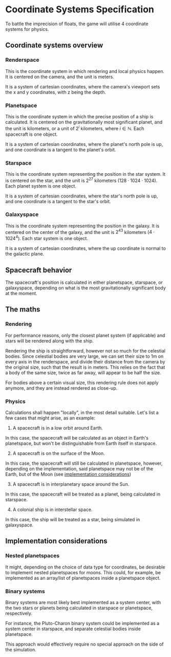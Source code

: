 # Coordinate Systems Specification
To battle the imprecision of floats, the game will utilise 4 coordinate systems for physics.

## Coordinate systems overview
### Renderspace
This is the coordinate system in which rendering and local physics happen. It is centered on the camera, and the unit is meters.

It is a system of cartesian coordinates, where the camera's viewport sets the x and y coordinates, with z being the depth.

### Planetspace
This is the coordinate system in which the precise position of a ship is calculated. It is centered on the gravitationally most significant planet, and the unit is kilometers, or a unit of $2^i$ kilometers, where $i \in \mathbb{N}$. Each spacecraft is one object.

It is a system of cartesian coordinates, where the planet's north pole is up, and one coordinate is a tangent to the planet's orbit.

### Starspace
This is the coordinate system representing the position in the star system. It is centered on the star, and the unit is $2^{27}$ kilometers ($128\cdot1024\cdot1024$). Each planet system is one object.

It is a system of cartesian coordinates, where the star's north pole is up, and one coordinate is a tangent to the star's orbit.

### Galaxyspace
This is the coordinate system representing the position in the galaxy. It is centered on the center of the galaxy, and the unit is $2^{43}$ kilometers ($4\cdot1024^4$). Each star system is one object.

It is a system of cartesian coordinates, where the up coordinate is normal to the galactic plane.

## Spacecraft behavior
The spacecraft's position is calculated in either planetspace, starspace, or galaxyspace, depending on what is the most gravitationally significant body at the moment.

## The maths
### Rendering
For performance reasons, only the closest planet system (if applicable) and stars will be rendered along with the ship.

Rendering the ship is straightforward, however not so much for the celestial bodies. Since celestial bodies are very large, we can set their size to 1m on every axis in the renderspace, and divide their distance from the camera by the original size, such that the result is in meters. This relies on the fact that a body of the same size, twice as far away, will appear to be half the size.

For bodies above a certain visual size, this rendering rule does not apply anymore, and they are instead rendered as close-up.

### Physics
Calculations shall happen "locally", in the most detail suitable. Let's list a few cases that might arise, as an example:

1. A spacecraft is in a low orbit around Earth.

In this case, the spacecraft will be calculated as an object in Earth's planetspace, but won't be distinguishable from Earth itself in starspace.

2. A spacecraft is on the surface of the Moon.

In this case, the spacecraft will still be calculated in planetspace, however, depending on the implementation, said planetspace may not be of the Earth, but of the Moon (see [implementation considerations](#implementation-considerations))

3. A spacecraft is in interplanetary space around the Sun.

In this case, the spacecraft will be treated as a planet, being calculated in starspace.

4. A colonial ship is in interstellar space.

In this case, the ship will be treated as a star, being simulated in galaxyspace.

## Implementation considerations
### Nested planetspaces
It might, depending on the choice of data type for coordinates, be desirable to implement nested planetspaces for moons. This could, for example, be implemented as an array/list of planetspaces inside a planetspace object.

### Binary systems
Binary systems are most likely best implemented as a system center, with the two stars or planets being calculated in starspace or planetspace, respectively.

For instance, the Pluto-Charon binary system could be implemented as a system center in starspace, and separate celestial bodies inside planetspace.

This approach would effectively require no special approach on the side of the simulation.